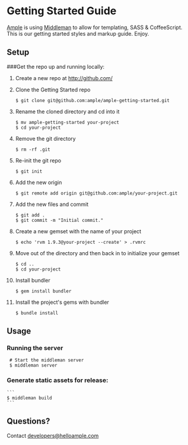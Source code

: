 # Getting Started Guide

[Ample](http://www.helloample.com/) is using [Middleman](http://middlemanapp.com/guides/getting-started) to allow for templating, SASS & CoffeeScript. This is our getting started styles and markup guide. Enjoy.

## Setup

###Get the repo up and running locally:

1. Create a new repo at http://github.com/
2. Clone the Getting Started repo

    ```
	$ git clone git@github.com:ample/ample-getting-started.git
	```
	
3. Rename the cloned directory and cd into it
	```
  	$ mv ample-getting-started your-project
  	$ cd your-project
  	```
4. Remove the git directory
	```
  	$ rm -rf .git
	```
5. Re-init the git repo
  	```
  	$ git init
 	```
6. Add the new origin
	```
  	$ git remote add origin git@github.com:ample/your-project.git
	```
7. Add the new files and commit
	```
	$ git add .
	$ git commit -m "Initial commit."
	```
8. Create a new gemset with the name of your project
	```
	$ echo 'rvm 1.9.3@your-project --create' > .rvmrc
	```
9. Move out of the directory and then back in to initialize your gemset
	```
	$ cd ..
	$ cd your-project
  	```
10. Install bundler
	```
	$ gem install bundler
 	```
11. Install the project's gems with bundler
	```
	$ bundle install
	```
## Usage

### Running the server

```
 # Start the middleman server
 $ middleman server
```
### Generate static assets for release:
	```
    $ middleman build
	```
## Questions?

Contact developers@helloample.com